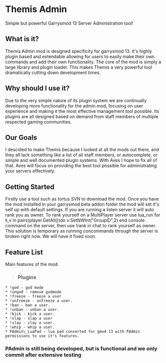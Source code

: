 # Themis Admin #
Simple but powerful Garrysmod 13 Server Administration tool!
## What is it? ##
Themis Admin mod is designed specificity for garrysmod 13.
It's highly plugin based and extendable allowing for users to easily make their own commands and add their own functionality. The core of the mod is simply a large library and plugin loader. This makes Themis a very powerful tool dramatically cutting down development times.

## Why should I use it? ##
Due to the very simple nature of its plugin system we are continually developing more functionality for the admin mod, focusing on user experience and making it the most effective management tool possible. Its plugins are all designed based on demand from staff members of multiple respected gaming communities.

## Our Goals ##
I descided to make Themis because I looked at all the mods out there, and they all lack something like a list of all staff members, or autocomplete, or simple and well documented plugin systems. With Aves I hope to fix all of that. Aves will focus on providing the best tool possible for administrating your servers effectively.

## Getting Started ##
Firstly use a tool such as tortus SVN to download the mod.
Once you have the mod installed in your garrysmod beta addon folder the mod will set it's self up with default settings. If you are running a listen server it will auto rank you as owner.
To rank yourself on a MultiPlayer server use lua\_run for k,v in pairs(player.GetAll())do v:SetNWInt("GroupID",2) end
console command on the server, then use !rank in chat to rank yourself as owner. This solution is temporary as running concommands through the server is broken right now. We will have it fixed soon.

## Feature List ##
Main features of the mod:
> ### Plugins ###
    * !god - god mode
    * !ungod - remove godmode
    * !freeze - freeze a user
    * !unfreeze - unfreeze a user.
    * !ban - ban a user.
    * !unban - unban a user.
    * !kick - kick a user.
    * !slap - slap a user
    * !slay - slay a user.
    * !whip - whip a user.
    * PAdmin\_LuaPad - lua pad converted for gmod 13 with PAdmin permissions to use it's features.


### PAdmin is still being developed, but is functional and we only commit after extensive testing ###